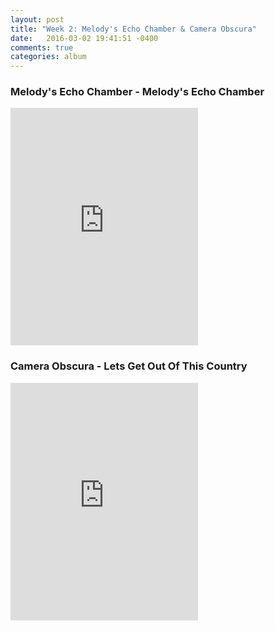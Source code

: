 ```yaml
---
layout: post
title: "Week 2: Melody's Echo Chamber & Camera Obscura"
date:   2016-03-02 19:41:51 -0400
comments: true
categories: album
---
```


### Melody's Echo Chamber - Melody's Echo Chamber
<iframe src="https://embed.spotify.com/?uri=spotify%3Aalbum%3A5eAidxBUOGwyodg1sbKaIy&view=coverart" width="300" height="380" frameborder="0" allowtransparency="true"></iframe>

### Camera Obscura - Lets Get Out Of This Country
<iframe src="https://embed.spotify.com/?uri=spotify%3Aalbum%3A3NcGNYXKiHeygdXXL7czL1&view=coverart" width="300" height="380" frameborder="0" allowtransparency="true"></iframe>

